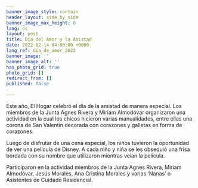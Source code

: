 ```yaml
---
banner_image_style: contain
header_layout: side_by_side
banner_image_max_height: 0
lang: es
layout: post
title: Día del Amor y la Amistad
date: 2022-02-14 04:00:00 +0000
lang_ref: dia_de_amor_2022
banner_image: ''
banner_image_alt: ''
has_photo_grid: true
photo_grid: []
redirect_from: []
published: false

---
```

Este año, El Hogar celebró el día de la amistad de manera especial. Los miembros de la Junta Agnes Rivera y Miriam Almodóvar organizaron una actividad en la cual los chicos hicieron varias manualidades, entre ellas una corona de San Valentin decorada con corazones y galletas en forma de corazones.

Luego de disfrutar de una cena especial, los niños tuvieron la oportunidad de ver una película de Disney. A cada niño y niña se les obsequió una frisa bordada con su nombre que utilizaron mientras veían la película.

Participaron en la actividad miembros de la Junta Agnes Rivera, Miriam Almodóvar, Jesús Morales, Ana Cristina Morales y varias ‘Nanas’ o Asistentes de Cuidado Residencial.